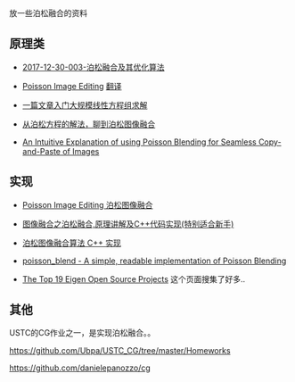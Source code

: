 放一些泊松融合的资料

## 原理类

- [2017-12-30-003-泊松融合及其优化算法](https://zhuanlan.zhihu.com/p/31680396)

- [Poisson Image Editing](http://www.ctralie.com/Teaching/PoissonImageEditing/)
  [翻译](https://buptjz.github.io/2014/03/17/poissonImageEditing)

- [一篇文章入门大规模线性方程组求解](https://zhuanlan.zhihu.com/p/275616283)

- [从泊松方程的解法，聊到泊松图像融合](https://zhuanlan.zhihu.com/p/68349210)

- [An Intuitive Explanation of using Poisson Blending for Seamless Copy-and-Paste of Images](https://erkaman.github.io/posts/poisson_blending.html)

## 实现

- [Poisson Image Editing 泊松图像融合](https://github.com/xpngzhng/PoissonImageEditing)

- [图像融合之泊松融合,原理讲解及C++代码实现(特别适合新手)](https://blog.csdn.net/qq_34291860/article/details/103490716)

- [泊松图像融合算法 C++ 实现](https://blog.csdn.net/zxpddfg/article/details/75825965)

- [poisson_blend - A simple, readable implementation of Poisson Blending](https://github.com/Erkaman/poisson_blend)

- [The Top 19 Eigen Open Source Projects](https://awesomeopensource.com/projects/eigen) 这个页面搜集了好多..

## 其他

USTC的CG作业之一，是实现泊松融合。。

https://github.com/Ubpa/USTC_CG/tree/master/Homeworks

https://github.com/danielepanozzo/cg